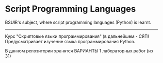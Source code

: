# Script Programming Languages
BSUIR's subject, where script programming languages (Python) is learnt.

---
Курс "Скриптовые языки программирования" (в дальнейшем - СЯП)
Предусматривает изучение языка программирования Python.

В данном репозитории хранятся ВАРИАНТЫ 1 лабораторных работ (из 31) 
